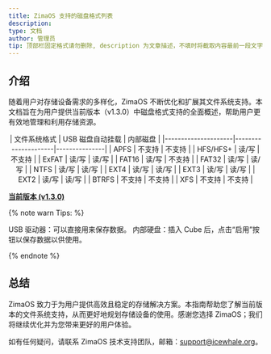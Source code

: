 ```yaml
---
title: ZimaOS 支持的磁盘格式列表
description: 
type: 文档
author: 管理员
tip: 顶部栏固定格式请勿删除, description 为文章描述，不填时将截取内容最前一段文字
---
```

## 介绍
随着用户对存储设备需求的多样化，ZimaOS 不断优化和扩展其文件系统支持。本文档旨在为用户提供当前版本（v1.3.0）中磁盘格式支持的全面概述，帮助用户更有效地管理和利用存储资源。


<div style="text-align: center;">
| 文件系统格式     | USB 磁盘自动挂载 | 内部磁盘       |
|---------------------|---------------------|---------------|
| APFS               | 不支持             | 不支持       |
| HFS/HFS+           | 读/写              | 不支持       |
| ExFAT              | 读/写              | 读/写        |
| FAT16              | 读/写              | 不支持       |
| FAT32              | 读/写              | 读/写        |
| NTFS               | 读/写              | 读/写        |
| EXT4               | 读/写              | 读/写        |
| EXT3               | 读/写              | 读/写        |
| EXT2               | 读/写              | 读/写        |
| BTRFS              | 不支持             | 不支持       |
| XFS                | 不支持             | 不支持       |
</div>


**<u>当前版本 (v1.3.0)</u>**

{% note warn Tips: %}

USB 驱动器：可以直接用来保存数据。
内部硬盘：插入 Cube 后，点击“启用”按钮以保存数据以供使用。

{% endnote %}


## 总结
ZimaOS 致力于为用户提供高效且稳定的存储解决方案。本指南帮助您了解当前版本的文件系统支持，从而更好地规划存储设备的使用。感谢您选择 ZimaOS；我们将继续优化并为您带来更好的用户体验。

如有任何疑问，请联系 ZimaOS 技术支持团队，邮箱：support@icewhale.org。